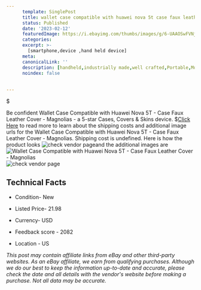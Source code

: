 ```yaml
---
      template: SinglePost
      title: wallet case compatible with huawei nova 5t case faux leather cover magnolias
      status: Published
      date: '2023-02-12'
      featuredImage: https://i.ebayimg.com/thumbs/images/g/6-UAAOSwFVNj5~vs/s-l225.jpg
      categories: 
      excerpt: >-
        [smartphone,device ,hand held device]
      meta:
      canonicalLink: ''
      description: [handheld,industrially made,well crafted,Portable,Mobile,Compact,Convenient,Lightweight,Maneuverable,Man-portable,Miniature,Carriable,Hand-held,Light,Holdable,Transportable,Mobile device,Pocket-sized,On-the-go,Wireless,Cordless,Compact size,Convenient size, smartphone,device ,hand held device]
      noindex: false
      
        
---
```

$

Be confident Wallet Case Compatible with Huawei Nova 5T - Case Faux Leather Cover - Magnolias - a 5-star Cases, Covers & Skins device.
$[Click Here](https://www.ebay.com/itm/334743129953?hash=item4df03ecf61%3Ag%3A6-UAAOSwFVNj5%7Evs&mkevt=1&mkcid=1&mkrid=711-53200-19255-0&campid=%253CePNCampaignId%253E&customid=%253CreferenceId%253E&toolid=10049) to read more to learn about the shipping costs and additional image urls for the Wallet Case Compatible with Huawei Nova 5T - Case Faux Leather Cover - Magnolias. Shipping cost is undefined. Here is how the product looks ![check vendor page](https://i.ebayimg.com/thumbs/images/g/6-UAAOSwFVNj5~vs/s-l225.jpg)and the additional images are![Wallet Case Compatible with Huawei Nova 5T - Case Faux Leather Cover - Magnolias](https://i.ebayimg.com/images/g/6-UAAOSwFVNj5~vs/s-l1200.jpg)![check vendor page](https://origin-galleryplus.ebayimg.com/ws/web/334743129953_2_0_1/225x225.jpg,https://origin-galleryplus.ebayimg.com/ws/web/334743129953_3_0_1/225x225.jpg,https://origin-galleryplus.ebayimg.com/ws/web/334743129953_4_0_1/225x225.jpg,https://origin-galleryplus.ebayimg.com/ws/web/334743129953_5_0_1/225x225.jpg)



 ## Technical Facts 



     
      

 - Condition- New 


      

 - Listed Price- 21.98 


      

 - Currency- USD 


      

 - Feedback score - 2082 


      

 - Location - US 


      
      

 *_This post may contain affiliate links from eBay and other third-party websites. As an eBay affiliate, we earn from qualifying purchases. Although we do our best to keep the information up-to-date and accurate, please check the date and all details with the vendor's website before making a purchase. Not all data may be accurate._*






